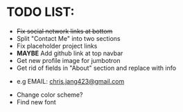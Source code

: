 # TODO LIST:

+ ~~Fix social network links at bottom~~
+ Split "Contact Me" into two sections
+ Fix placeholder project links
+ **MAYBE** Add github link at top navbar
+ Get new profile image for jumbotron
+ Get rid of fields in "About" section and replace with info
 - e.g EMAIL: chris.jang423@gmail.com
+ Change color scheme?
+ Find new font
